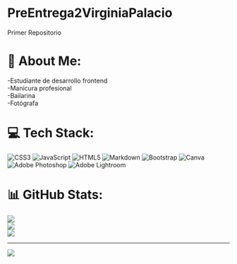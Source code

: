 # PreEntrega2VirginiaPalacio
Primer Repositorio

# 💫 About Me:
-Estudiante de desarrollo frontend <br>-Manicura profesional<br>-Bailarina<br>-Fotógrafa 


# 💻 Tech Stack:
![CSS3](https://img.shields.io/badge/css3-%231572B6.svg?style=for-the-badge&logo=css3&logoColor=white) ![JavaScript](https://img.shields.io/badge/javascript-%23323330.svg?style=for-the-badge&logo=javascript&logoColor=%23F7DF1E) ![HTML5](https://img.shields.io/badge/html5-%23E34F26.svg?style=for-the-badge&logo=html5&logoColor=white) ![Markdown](https://img.shields.io/badge/markdown-%23000000.svg?style=for-the-badge&logo=markdown&logoColor=white) ![Bootstrap](https://img.shields.io/badge/bootstrap-%23563D7C.svg?style=for-the-badge&logo=bootstrap&logoColor=white) ![Canva](https://img.shields.io/badge/Canva-%2300C4CC.svg?style=for-the-badge&logo=Canva&logoColor=white) ![Adobe Photoshop](https://img.shields.io/badge/adobephotoshop-%2331A8FF.svg?style=for-the-badge&logo=adobephotoshop&logoColor=white) ![Adobe Lightroom](https://img.shields.io/badge/Adobe%20Lightroom-31A8FF.svg?style=for-the-badge&logo=Adobe%20Lightroom&logoColor=white)
# 📊 GitHub Stats:
![](https://github-readme-stats.vercel.app/api?username=virginiapalacio&theme=radical&hide_border=false&include_all_commits=false&count_private=false)<br/>
![](https://github-readme-streak-stats.herokuapp.com/?user=virginiapalacio&theme=radical&hide_border=false)<br/>
![](https://github-readme-stats.vercel.app/api/top-langs/?username=virginiapalacio&theme=radical&hide_border=false&include_all_commits=false&count_private=false&layout=compact)

---
[![](https://visitcount.itsvg.in/api?id=virginiapalacio&icon=0&color=10)](https://visitcount.itsvg.in)

<!-- Proudly created with GPRM ( https://gprm.itsvg.in ) -->

